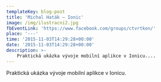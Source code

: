 ```yaml
---
templateKey: blog-post
title: 'Michal Haták – Ionic'
image: /img/ilustracni2.jpg
fbEventLink: 'https://www.facebook.com/groups/ctvrtkon/'
place: '---'
time: '2015-11-03T14:29:28+00:00'
date: '2015-11-03T14:29:28+00:00'
description: >-
    Praktická ukázka vývoje mobilní aplikce v Ionicu....
---
```

Praktická ukázka vývoje mobilní aplikce v Ionicu.